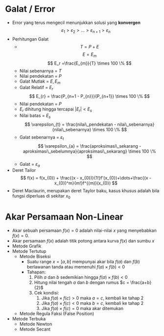 # Galat / Error
- Error yang terus mengecil menunjukkan solusi yang **konvergen**
$$\varepsilon_1 > \varepsilon_2 > ... > \varepsilon_{n+1} > \varepsilon_n$$
- Perhitungan Galat
  - $$
T = P + E
$$
$$
E = E_{m}
$$
$$
E_r =\frac{E_{m}}{T} \times 100 \%
$$
  - Nilai sebenarnya = $T$
  - Nilai pendekatan = $P$
  - Galat Mutlak = $E, E_{m}$
  - Galat Relatif = $E_{r}$
$$
E_{r} = \frac{P_{n+1 - P_{n}}}{P_{n+1}} \times 100 \%
$$
  - Nilai pendekatan = $P$
  - $E_{r}$ dihitung hingga tercapai $|E_{r}| < E_{s}$
  - Nilai batas = $E_{s}$ 
$$
\varepsilon_{t} = \frac{nilai\_pendekatan - nilai\_sebenarnya}{nilai\_sebenarnya} \times 100 \%
$$
  - Galat sebenarnya = $\varepsilon_{t}$ 
$$
\varepsilon_{a} = \frac{aproksimasi\_sekarang - aproksimasi\_sebelumnya}{aproksimasi\_sekarang} \times 100 \%
$$
  - Galat = $\varepsilon_{a}$ 
- Deret Tailor
$$
f(x) = f(x_{0}) + \frac{(x - x_{0})}{1!}f'(x_{0})+\dots+\frac{(x - x_{0})^m}{m!}f^{(m)}(x_{0})
$$
- Deret Maclaurin,  merupakan deret Taylor baku, kasus khusus adalah bila fungsi diperluas di sekitar $x_{0}$
# Akar Persamaan Non-Linear
- Akar sebuah persamaan $f(x) = 0$ adalah nilai-nilai $x$ yang menyebabkan $f(x)=0$.
- Akar persamaan $f(x)$ adalah titik potong antara kurva $f(x)$ dan sumbu $x$
- Metode Grafik
- Metode Tertutup
	- Metode Biseksi
		- Suatu range $x=[a,b]$ mempunyai akar bila $f(a)$ dan $f(b)$ berlawanan tanda atau memenuhi $f(a) \times f(b) < 0$
		- Tahapan:
			1. Pilih $a$ dan $b$ sedemikian hingga $f(a) \times f(b) < 0$
			2. Hitung nilai tengah $a$ dan $b$ dengan rumus $c = \frac{a+b}{2}$
			3. Cek kondisi:
				1. Jika $f(a) \times f(c) > 0$ maka $a=c$, kembali ke tahap 2
				2. Jika $f(a) \times f(c) < 0$ maka $b=c$, kembali ke tahap 2
				3. Jika $f(a) \times f(c) = 0$ maka akar ditemukan
	- Metode Regula Faksi (False Position)
- Metode Terbuka
	- Metode Newton
	- Metode Secant